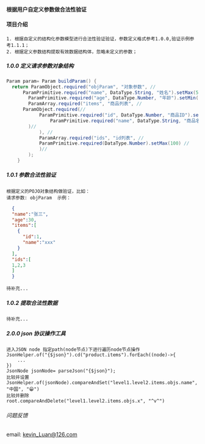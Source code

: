 #### 根据用户自定义参数做合法性验证

#### 项目介绍
  
    1. 根据自定义的结构化参数模型进行合法性验证验证，参数定义格式参考1.0.0,验证示例参考1.1.1；
    2. 根据定义参数结构提取有效数据结构体，忽略未定义的参数；

##### 1.0.0 定义请求参数对象结构
```Java
Param param= Param buildParam() {
  return ParamObject.required("objParam", "对象参数", //
	  ParamPrimitive.required("name", DataType.String, "姓名").setMax(5), //
		ParamPrimitive.required("age", DataType.Number, "年龄").setMin(0).setMax(120), //
		ParamArray.required("items", "商品列表", //
      ParamObject.required(//
  			ParamPrimitive.required("id", DataType.Number, "商品ID").setMin(1).setMax(10), //
  				ParamPrimitive.required("name", DataType.String, "商品名称").setMax(50)//
        )//
			), //
			ParamArray.required("ids", "id列表", //
		  	ParamPrimitive.required(DataType.Number).setMax(100) //
			)//
		);
	}
```

##### 1.0.1 参数合法性验证 
    根据定义的POJO对象结构做验证，比如：
    请求参数: objParam  示例：
```json
  {
  "name":"张三",
  "age":30,
  "items":[
    {
      "id":1,
      "name":"xxx"
    }
  ],
  "ids":[
  1,2,3
  ]
  }
```
    待补充...

##### 1.0.2 提取合法性数据

    待补充...
  

##### 2.0.0 json 协议操作工具
    进入JSON node 指定path(node节点)下进行遍历node节点操作
    JsonHelper.of("{$json}").cd("product.items").forEach((node)->{
        ...
    })
    JsonNode jsonNode= parseJson("{$json}");
    比较并设置
    JsonHelper.of(jsonNode).compareAndSet("level1.level2.items.objs.name", "中国", "😁")
    比较并删除
    root.compareAndDelete("level1.level2.items.objs.x", "^v^")

###### 问题反馈
  email: kevin_Luan@126.com

